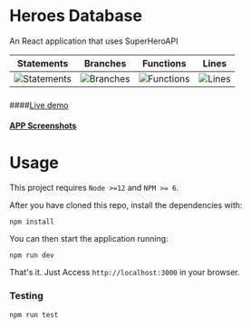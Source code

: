 # Heroes Database

An React application that uses SuperHeroAPI

| Statements                                    | Branches                                  | Functions                                   | Lines                               |
| --------------------------------------------- | ----------------------------------------- | ------------------------------------------- | ----------------------------------- |
| ![Statements](#statements# "Make me better!") | ![Branches](#branches# "Make me better!") | ![Functions](#functions# "Make me better!") | ![Lines](#lines# "Make me better!") |

###

####[Live demo](nathanmrtns.github.io/heroesdatabase)

#### [APP Screenshots](screenshots.md)

# Usage

This project requires `Node >=12` and `NPM >= 6`.

After you have cloned this repo, install the dependencies with:

```
npm install
```

You can then start the application running:

```
npm run dev
```

That's it. Just Access `http://localhost:3000` in your browser.

### Testing

```
npm run test
```
